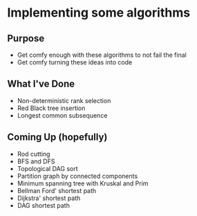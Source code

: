 # Implementing some algorithms

## Purpose

- Get comfy enough with these algorithms to not fail the final
- Get comfy turning these ideas into code

## What I've Done

- Non-deterministic rank selection
- Red Black tree insertion 
- Longest common subsequence

## Coming Up (hopefully)

- Rod cutting
- BFS and DFS
- Topological DAG sort
- Partition graph by connected components
- Minimum spanning tree with Kruskal and Prim
- Bellman Ford' shortest path
- Dijkstra' shortest path
- DAG shortest path